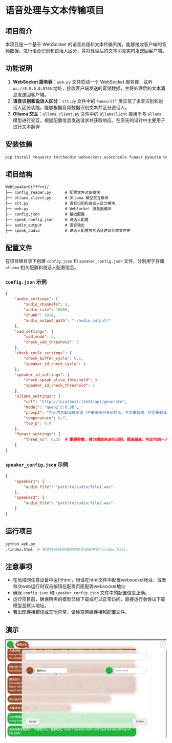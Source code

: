 # 语音处理与文本传输项目

## 项目简介

本项目是一个基于 WebSocket 的语音处理和文本传输系统，能够接收客户端的音频数据，进行语音识别和说话人区分，并将处理后的文本消息实时发送回客户端。

## 功能说明

1. **WebSocket 服务器**：`web.py` 文件启动一个 WebSocket 服务器，监听 `ws://0.0.0.0:8765` 地址，接收客户端发送的音频数据，并将处理后的文本消息发送回客户端。
2. **语音识别和说话人区分**：`stt.py` 文件中的 `FunasrSTT` 类实现了语音识别和说话人区分功能，能够根据音频数据识别文本并区分说话人。
3. **Ollama 交互**：`ollama_client.py` 文件中的 `OllamaClient` 类用于与 `Ollama` 模型进行交互，根据配置信息发送请求并获取响应。在原先的设计中主要用于进行文本翻译

## 安装依赖

```bash
pip install requests torchaudio websockets aioconsole funasr pyaudio webrtcvad modelscope[framework]
```

## 项目结构

```plaintext
WebSpeakerDiffProj/
├── config_reader.py      # 配置文件读取模块
├── ollama_client.py      # Ollama 模型交互模块
├── stt.py                # 语音识别和说话人区分模块
├── web.py                # WebSocket 服务器模块
├── config.json			  # 基础配置
├── speak_config.json     # 说话人配置
├── audio_output          # 语音输出
├── speak_audio           # 说话人配置参考语音建议存放文件夹
```

## 配置文件

在项目根目录下创建 `config.json` 和 `speaker_config.json` 文件，分别用于存储 `ollama` 相关配置和说话人配置信息。

### `config.json` 示例

```json
{
    "audio_settings": {
        "audio_channels": 1,
        "audio_rate": 16000,
        "chunk": 1024,
        "audio_output_path": "./audio_output/"
    },
    "vad_settings": {
        "vad_mode": 3,
        "check_vad_threshold": 3
    },
    "check_cycle_settings": {
        "check_buffer_cycle": 0.1,
        "speaker_id_check_cycle": 4
    },
    "speaker_id_settings": {
        "check_speak_alive_threshold": 3,
        "speaker_id_check_threshold": 2
    },
    "ollama_settings": {
        "url": "http://localhost:11434/api/generate",
        "model": "qwen2.5:0.5b",
        "prompt": "将此内容翻译成英语（不要带任何多余的话，不需要解释，只需要翻译即可）：",
        "temperature": 0.7,
        "top_p": 0.9
    },
    "funasr_settings": {
        "thred_sv": 0.35  # 重要参数，得分阈值来进行识别，阈值越高，判定为同一人的条件越严格
    }
}
```

### `speaker_config.json` 示例

```json
{
    "speaker1": {
        "audio_file": "path/to/audio/file1.wav"
    },
    "speaker2": {
        "audio_file": "path/to/audio/file2.wav"
    }
}
```

## 运行项目

```bash
python web.py
.\index.html  # 或者在任意局域网的其他设备中运行index.html。
```

## 注意事项

- 在局域网任意设备中运行html，但请在html文件中配置websocket地址，或者每次web运行时双击按钮在配置页面配置websocket地址
- 确保 `config.json` 和 `speaker_config.json` 文件中的配置信息正确。
- 运行项目前，确保所需的模型已经下载或可以正常访问，直接运行会尝试下载模型至默认地址。
- 若出现连接错误或其他异常，请检查网络连接和配置文件。

## 演示

![image-20250410193506807](/pic/image-20250410193506807.png)

